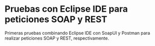 # Pruebas con Eclipse IDE para peticiones SOAP y REST
Primeras pruebas combinando Eclipse IDE con SoapUI y Postman para realizar peticiones SOAP y REST, respectivamente.
